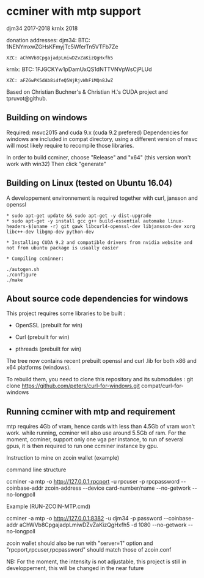 ccminer with mtp support
========================
djm34 2017-2018
krnlx 2018

donation addresses:
djm34:
	BTC: 1NENYmxwZGHsKFmyjTc5WferTn5VTFb7Ze

	XZC: aChWVb8CpgajadpLmiwDZvZaKizQgHxfh5
krnlx:
	BTC: 1FJGCKYw1pDamUxQS1dNTTVNVpWsCjPLUd
	
	XZC: aFZGwPK5dAb8i4feQ5WjRjvWhFiMQn8JwZ
	

Based on Christian Buchner's &amp; Christian H.'s CUDA project and tpruvot@github.


Building on windows
-------------------

Required: msvc2015 and cuda 9.x (cuda 9.2 prefered)
Dependencies for windows are included in compat directory, using a different version of msvc will most likely require to recompile those libraries.

In order to build ccminer, choose "Release" and "x64" (this version won't work with win32)
Then click "generate"

Building on Linux (tested on Ubuntu 16.04)
------------------------------------------

A developpement environnement is required together with curl, jansson and openssl


	* sudo apt-get update && sudo apt-get -y dist-upgrade
	* sudo apt-get -y install gcc g++ build-essential automake linux-headers-$(uname -r) git gawk libcurl4-openssl-dev libjansson-dev xorg libc++-dev libgmp-dev python-dev

	* Installing CUDA 9.2 and compatible drivers from nvidia website and not from ubuntu package is usually easier
	
	* Compiling ccminner:

	./autogen.sh
	./configure
	./make


About source code dependencies for windows
------------------------------------------

This project requires some libraries to be built :

- OpenSSL (prebuilt for win)

- Curl (prebuilt for win)

- pthreads (prebuilt for win)

The tree now contains recent prebuilt openssl and curl .lib for both x86 and x64 platforms (windows).

To rebuild them, you need to clone this repository and its submodules :
    git clone https://github.com/peters/curl-for-windows.git compat/curl-for-windows


Running ccminer with mtp and requirement
----------------------------------------

mtp requires 4Gb of vram, hence cards with less than 4.5Gb of vram won't work.
while running, ccminer will also use around 5.5Gb of ram. 
For the moment, ccminer, support only one vga per instance, to run of several gpus, it is then required to run one ccminer instance by gpu.

Instruction to mine on zcoin wallet (example)

command line structure

ccminer -a mtp -o  http://127.0.0.1:rpcport  -u rpcuser -p rpcpassword --coinbase-addr zcoin-address  --device card-number/name  --no-getwork --no-longpoll 

Example (RUN-ZCOIN-MTP.cmd)

ccminer -a mtp -o  http://127.0.0.1:8382  -u djm34 -p password --coinbase-addr aChWVb8CpgajadpLmiwDZvZaKizQgHxfh5 -d 1080  --no-getwork --no-longpoll


zcoin wallet should also be run with "server=1" option and "rpcport,rpcuser,rpcpassword" should match those of zcoin.conf


NB: For the moment, the intensity is not adjustable, this project is still in developpement, this will be changed in the near future









